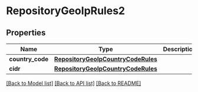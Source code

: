 # RepositoryGeoIpRules2

## Properties
Name | Type | Description | Notes
------------ | ------------- | ------------- | -------------
**country_code** | [**RepositoryGeoIpCountryCodeRules**](RepositoryGeoIpCountryCodeRules.md) |  | [optional] 
**cidr** | [**RepositoryGeoIpCountryCodeRules**](RepositoryGeoIpCountryCodeRules.md) |  | [optional] 

[[Back to Model list]](../README.md#documentation-for-models) [[Back to API list]](../README.md#documentation-for-api-endpoints) [[Back to README]](../README.md)


